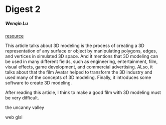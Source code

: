 # Digest 2
##### Wenqin Lu

[resource](https://www.lifewire.com/what-is-3d-modeling-2164)

This article talks about 3D modeling is the process of creating a 3D representation of any surface or object by manipulating polygons, edges, and vertices in simulated 3D space. And it mentions that 3D modeling can be used in many different fields, such as engineering, entertainment, film, visual effects, game development, and commercial advertising. ALso, it talks about that the film Avatar helped to transform the 3D industry and used many of the concepts of 3D modeling. Finally, it introduces some software to create 3D modeling.

After reading this article, I think to make a good film with 3D modeling must be very difficult.

the uncanny valley

web glsl
